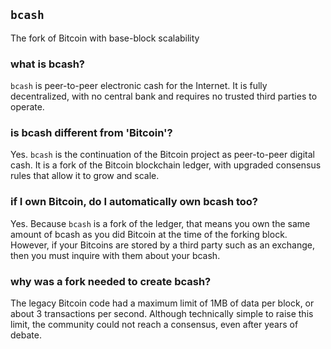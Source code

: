 ## `bcash`

The fork of Bitcoin with base-block scalability

### what is bcash?

`bcash` is peer-to-peer electronic cash for the Internet. It is fully decentralized, with no central bank and requires no trusted third parties to operate.

### is bcash different from 'Bitcoin'?

Yes. `bcash` is the continuation of the Bitcoin project as peer-to-peer digital cash. It is a fork of the Bitcoin blockchain ledger, with upgraded consensus rules that allow it to grow and scale.

### if I own Bitcoin, do I automatically own bcash too? 

Yes. Because `bcash` is a fork of the ledger, that means you own the same amount of bcash as you did Bitcoin at the time of the forking block. However, if your Bitcoins are stored by a third party such as an exchange, then you must inquire with them about your bcash.

### why was a fork needed to create bcash?

The legacy Bitcoin code had a maximum limit of 1MB of data per block, or about 3 transactions per second. Although technically simple to raise this limit, the community could not reach a consensus, even after years of debate.
